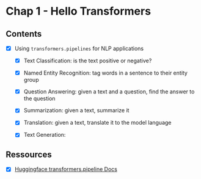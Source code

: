 # Chap 1 - Hello Transformers

## Contents

- [X] Using `transformers.pipelines` for NLP applications
    - [X] Text Classification: is the text positive or negative?
    - [X] Named Entity Recognition: tag words in a sentence to their 
	  entity group
    - [X] Question Answering: given a text and a question, find the answer 
	  to the question
    - [X] Summarization: given a text, summarize it
    - [X] Translation: given a text, translate it to the model language
    - [X] Text Generation: 


## Ressources

- [X] [Huggingface transformers.pipeline Docs](https://huggingface.co/docs/transformers/main_classes/pipelines)

